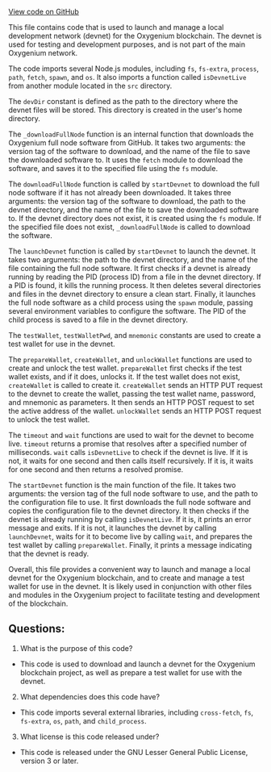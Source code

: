 [View code on GitHub](https://github.com/oxygenium-network/oxygenium-web3/packages/cli/scripts/start-devnet.js)

This file contains code that is used to launch and manage a local development network (devnet) for the Oxygenium blockchain. The devnet is used for testing and development purposes, and is not part of the main Oxygenium network. 

The code imports several Node.js modules, including `fs`, `fs-extra`, `process`, `path`, `fetch`, `spawn`, and `os`. It also imports a function called `isDevnetLive` from another module located in the `src` directory. 

The `devDir` constant is defined as the path to the directory where the devnet files will be stored. This directory is created in the user's home directory. 

The `_downloadFullNode` function is an internal function that downloads the Oxygenium full node software from GitHub. It takes two arguments: the version tag of the software to download, and the name of the file to save the downloaded software to. It uses the `fetch` module to download the software, and saves it to the specified file using the `fs` module. 

The `downloadFullNode` function is called by `startDevnet` to download the full node software if it has not already been downloaded. It takes three arguments: the version tag of the software to download, the path to the devnet directory, and the name of the file to save the downloaded software to. If the devnet directory does not exist, it is created using the `fs` module. If the specified file does not exist, `_downloadFullNode` is called to download the software. 

The `launchDevnet` function is called by `startDevnet` to launch the devnet. It takes two arguments: the path to the devnet directory, and the name of the file containing the full node software. It first checks if a devnet is already running by reading the PID (process ID) from a file in the devnet directory. If a PID is found, it kills the running process. It then deletes several directories and files in the devnet directory to ensure a clean start. Finally, it launches the full node software as a child process using the `spawn` module, passing several environment variables to configure the software. The PID of the child process is saved to a file in the devnet directory. 

The `testWallet`, `testWalletPwd`, and `mnemonic` constants are used to create a test wallet for use in the devnet. 

The `prepareWallet`, `createWallet`, and `unlockWallet` functions are used to create and unlock the test wallet. `prepareWallet` first checks if the test wallet exists, and if it does, unlocks it. If the test wallet does not exist, `createWallet` is called to create it. `createWallet` sends an HTTP PUT request to the devnet to create the wallet, passing the test wallet name, password, and mnemonic as parameters. It then sends an HTTP POST request to set the active address of the wallet. `unlockWallet` sends an HTTP POST request to unlock the test wallet. 

The `timeout` and `wait` functions are used to wait for the devnet to become live. `timeout` returns a promise that resolves after a specified number of milliseconds. `wait` calls `isDevnetLive` to check if the devnet is live. If it is not, it waits for one second and then calls itself recursively. If it is, it waits for one second and then returns a resolved promise. 

The `startDevnet` function is the main function of the file. It takes two arguments: the version tag of the full node software to use, and the path to the configuration file to use. It first downloads the full node software and copies the configuration file to the devnet directory. It then checks if the devnet is already running by calling `isDevnetLive`. If it is, it prints an error message and exits. If it is not, it launches the devnet by calling `launchDevnet`, waits for it to become live by calling `wait`, and prepares the test wallet by calling `prepareWallet`. Finally, it prints a message indicating that the devnet is ready. 

Overall, this file provides a convenient way to launch and manage a local devnet for the Oxygenium blockchain, and to create and manage a test wallet for use in the devnet. It is likely used in conjunction with other files and modules in the Oxygenium project to facilitate testing and development of the blockchain.
## Questions: 
 1. What is the purpose of this code?
- This code is used to download and launch a devnet for the Oxygenium blockchain project, as well as prepare a test wallet for use with the devnet.

2. What dependencies does this code have?
- This code imports several external libraries, including `cross-fetch`, `fs`, `fs-extra`, `os`, `path`, and `child_process`.

3. What license is this code released under?
- This code is released under the GNU Lesser General Public License, version 3 or later.